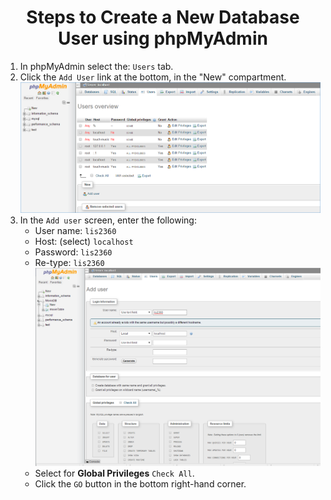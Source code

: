<center><h1>Steps to Create a New Database User using phpMyAdmin</h1></center>


<ol>
<li>In phpMyAdmin select the:  <code>Users</code> tab. </li>
<li>Click the <code>Add User</code> link at the bottom, in the "New" compartment. </li>
<center>
<img src=".guides/img/addUser.png" />
</center>


<li>In the <code>Add user</code> screen, enter the following:
<ul>
<li>User name:  <code>lis2360</code></li>
<li>Host: (select)  <code>localhost</code></li>
<li>Password: <code>lis2360</code></li>
<li>Re-type: <code>lis2360</code></li>

<center>
<img src=".guides/img/addUser3.png" />
</center>
<li>Select for <b>Global Privileges</b> <code>Check All</code>.</li>
<li> Click the <code>GO</code> button in the bottom right-hand corner.</li>
</ul>
</li>




</ol>